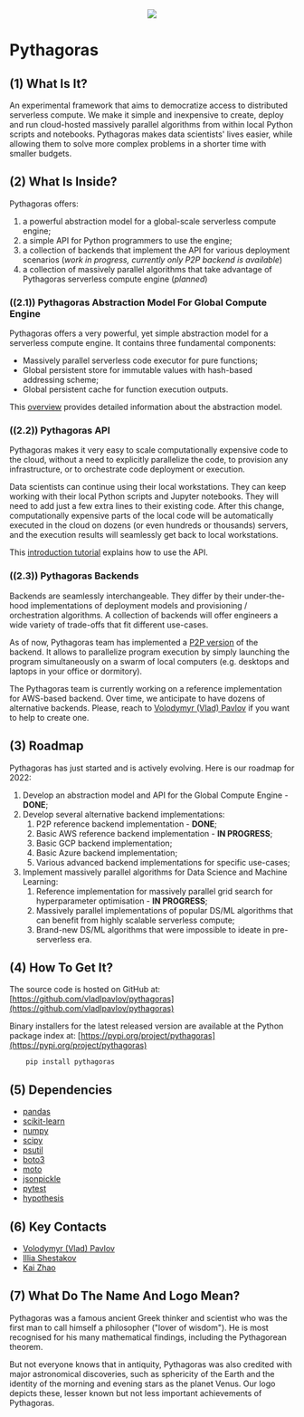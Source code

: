 <div align="center">
  <img src="http://vlpavlov.org/Pythagoras-Logo3.svg"><br>
</div>

# Pythagoras

## (1) What Is It?

An experimental framework that aims to democratize access to distributed serverless compute. 
We make it simple and inexpensive to create, deploy and run cloud-hosted massively parallel algorithms 
from within local Python scripts and notebooks. Pythagoras makes data scientists' lives easier, 
while allowing them to solve more complex problems in a shorter time with smaller budgets.

## (2) What Is Inside?
Pythagoras offers:
1. a powerful abstraction model for a global-scale serverless compute engine;
2. a simple API for Python programmers to use the engine;
3. a collection of backends that implement the API for various deployment scenarios 
(*work in progress, currently only P2P backend is available*)
4. a collection of massively parallel algorithms that take advantage of 
Pythagoras serverless compute engine (*planned*)

### ((2.1)) Pythagoras Abstraction Model For Global Compute Engine

Pythagoras offers a very powerful, yet simple abstraction model for a serverless compute engine. 
It contains three fundamental components:
* Massively parallel serverless code executor for pure functions; 
* Global persistent store for immutable values with hash-based addressing scheme; 
* Global persistent cache for function execution outputs.

This [overview](https://docs.google.com/document/d/1lgNOaRcZNGvW4wF894s7KmIWjhLX2cDVM_15a4lE02Y) 
provides detailed information about the abstraction model.

### ((2.2)) Pythagoras API

Pythagoras makes it very easy to scale computationally expensive code to the cloud, 
without a need to explicitly parallelize the code, to provision any infrastructure, 
or to orchestrate code deployment or execution.  

Data scientists can continue using their local workstations. 
They can keep working with their local Python scripts and Jupyter notebooks. 
They will need to add just a few extra lines to their existing code. 
After this change, computationally expensive parts of the local code will be 
automatically executed in the cloud on dozens (or even hundreds or thousands) servers, 
and the execution results will seamlessly get back to local workstations.

This [introduction tutorial](https://github.com/vladlpavlov/pythagoras/blob/master/pythagoras_introduction.ipynb) 
explains how to use the API. 

### ((2.3)) Pythagoras Backends
Backends are seamlessly interchangeable.
They differ by their under-the-hood implementations of deployment models and provisioning / orchestration algorithms. 
A collection of backends will offer engineers a wide variety of trade-offs that fit different use-cases.

As of now, Pythagoras team has implemented a 
[P2P version](https://github.com/vladlpavlov/pythagoras/blob/master/pythagoras_P2P_tutorial.ipynb) 
of the backend. It allows to parallelize program execution by simply launching the program simultaneously 
on a swarm of local computers (e.g. desktops and laptops in your office or dormitory).

The Pythagoras team is currently working on a reference implementation for AWS-based backend. 
Over time, we anticipate to have dozens of alternative backends. 
Please, reach to [Volodymyr (Vlad) Pavlov](https://www.linkedin.com/in/vlpavlov/) 
if you want to help to create one.

## (3) Roadmap

Pythagoras has just started and is actively evolving. Here is our roadmap for 2022:

1. Develop an abstraction model and API for the Global Compute Engine - **DONE**;
2. Develop several alternative backend implementations:
   1. P2P reference backend implementation - **DONE**;
   2. Basic AWS reference backend implementation - **IN PROGRESS**;
   3. Basic GCP backend implementation;
   4. Basic Azure backend implementation;
   5. Various advanced backend implementations for specific use-cases;
3. Implement massively parallel algorithms for Data Science and Machine Learning:
   1. Reference implementation for massively parallel grid search for hyperparameter optimisation - **IN PROGRESS**;
   2. Massively parallel implementations of popular DS/ML algorithms 
   that can benefit from highly scalable serverless compute;
   3. Brand-new DS/ML algorithms that were impossible to ideate in pre-serverless era.
   
## (4) How To Get It?

The source code is hosted on GitHub at:
[https://github.com/vladlpavlov/pythagoras](https://github.com/vladlpavlov/pythagoras) 

Binary installers for the latest released version are available at the Python package index at:
[https://pypi.org/project/pythagoras](https://pypi.org/project/pythagoras)

        pip install pythagoras

## (5) Dependencies

* [pandas](https://pandas.pydata.org)
* [scikit-learn](https://scikit-learn.org) 
* [numpy](https://numpy.org)
* [scipy](https://www.scipy.org)
* [psutil](https://pypi.org/project/psutil)
* [boto3](https://boto3.readthedocs.io)
* [moto](http://getmoto.org)
* [jsonpickle](https://jsonpickle.github.io)
* [pytest](https://pytest.org)
* [hypothesis](https://hypothesis.works) 


## (6) Key Contacts

* [Volodymyr (Vlad) Pavlov](https://www.linkedin.com/in/vlpavlov/) 
* [Illia Shestakov](https://www.linkedin.com/in/illia-shestakov-88716a21b/) 
* [Kai Zhao](https://www.linkedin.com/in/kaimzhao/)

## (7) What Do The Name And Logo Mean?

Pythagoras was a famous ancient Greek thinker and scientist 
who was the first man to call himself a philosopher ("lover of wisdom"). 
He is most recognised for his many mathematical findings, 
including the Pythagorean theorem. 

But not everyone knows that in antiquity, Pythagoras was also credited with major astronomical discoveries,
such as sphericity of the Earth and the identity of the morning and evening stars as the planet Venus. 
Our logo depicts these, lesser known but not less important achievements of Pythagoras.